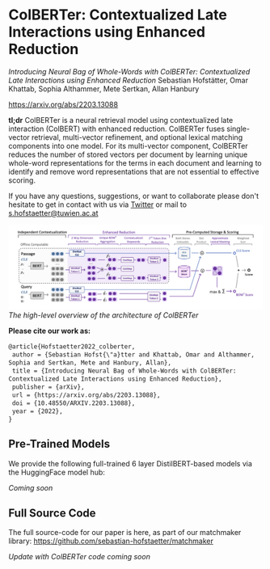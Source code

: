 # **ColBERTer:** Contextualized Late Interactions using Enhanced Reduction

*Introducing Neural Bag of Whole-Words with ColBERTer: Contextualized Late Interactions using Enhanced Reduction* Sebastian Hofstätter, Omar Khattab, Sophia Althammer, Mete Sertkan, Allan Hanbury

https://arxiv.org/abs/2203.13088

**tl;dr**  ColBERTer is a neural retrieval model using contextualized late interaction (ColBERT) with enhanced reduction. ColBERTer fuses single-vector retrieval, multi-vector refinement, and optional lexical matching components into one model. For its multi-vector component, ColBERTer reduces the number of stored vectors per document by learning unique whole-word representations for the terms in each document and learning to identify and remove word representations that are not essential to effective scoring.

If you have any questions, suggestions, or want to collaborate please don't hesitate to get in contact with us via [Twitter](https://twitter.com/s_hofstaetter) or mail to s.hofstaetter@tuwien.ac.at

![ColBERTer Overview](figures/colberter-overview.png)
*The high-level overview of the architecture of ColBERTer*

**Please cite our work as:**
````
@article{Hofstaetter2022_colberter,
 author = {Sebastian Hofst{\"a}tter and Khattab, Omar and Althammer, Sophia and Sertkan, Mete and Hanbury, Allan},
 title = {Introducing Neural Bag of Whole-Words with ColBERTer: Contextualized Late Interactions using Enhanced Reduction},
 publisher = {arXiv},
 url = {https://arxiv.org/abs/2203.13088},
 doi = {10.48550/ARXIV.2203.13088},
 year = {2022},
}
````

## Pre-Trained Models

We provide the following full-trained 6 layer DistilBERT-based models via the HuggingFace model hub:

*Coming soon*

<!--
* **TAS-B DistilBERT<sub>DOT</sub>** (re-ranking and dense-retrieval model): https://huggingface.co/sebastian-hofstaetter/distilbert-dot-tas_b-b256-msmarco

    This is the instance from the paper trained with a batch size of 256.
    The DistilBERT architecture should work as plug 'n play everywhere you use the transformer library. For a minimal usage example of the BERT<sub>DOT</sub> model check out our notebook [minimal_bert_dot_usage_example.ipynb](minimal_bert_dot_usage_example.ipynb) here or [![Open In Colab](https://colab.research.google.com/assets/colab-badge.svg)](https://colab.research.google.com/github/sebastian-hofstaetter/tas-balanced-dense-retrieval/blob/master/minimal_bert_dot_usage_example.ipynb)
-->

## Full Source Code

The full source-code for our paper is here, as part of our matchmaker library: https://github.com/sebastian-hofstaetter/matchmaker

*Update with ColBERTer code coming soon*

<!--We have getting started guides for training teachers & students, as well as a range of other possibilities for dense retrieval training.

## 


### Evaluating Older Out-of-Domain Collections


-->